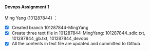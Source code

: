 #### Devops Assignment 1

Ming Yang (101287844) ：
- [x] Created branch 101287844-MingYang    
- [x] Create three text file in 101287844-MingYang: 101287844_sdlc.txt, 101287844_gb.txt, 101287844_devops    
- [x] All the contents in text file are updated and committed to Github    